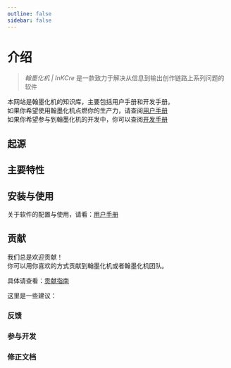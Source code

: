 ```yaml
---
outline: false
sidebar: false
---
```


# 介绍  

> *翰墨化机 | InKCre* 是一款致力于解决从信息到输出创作链路上系列问题的软件

本网站是翰墨化机的知识库，主要包括用户手册和开发手册。\
如果你希望使用翰墨化机点燃你的生产力，请查阅[用户手册](./user-guide/index.md) \
如果你希望参与到翰墨化机的开发中，你可以查阅[开发手册](./tech-guide/index.md)

## 起源  

## 主要特性  

## 安装与使用  

关于软件的配置与使用，请看：[用户手册](./user-guide/index.md)

## 贡献

我们总是欢迎贡献！\
你可以用你喜欢的方式贡献到翰墨化机或者翰墨化机团队。

具体请查看：[贡献指南](./contribution-guide/index.md)

这里是一些建议：

### 反馈

### 参与开发

### 修正文档
